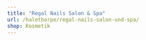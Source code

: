 ```yaml
---
title: "Regal Nails Salon & Spa"
url: /halethorpe/regal-nails-salon-und-spa/
shop: Kosmetik
---
```

